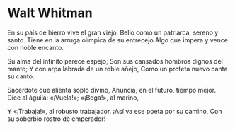 # Walt Whitman

En su país de hierro vive el gran viejo,
Bello como un patriarca, sereno y santo.
Tiene en la arruga olímpica de su entrecejo
Algo que impera y vence con noble encanto.

Su alma del infinito parece espejo;
Son sus cansados hombros dignos del manto;
Y con arpa labrada de un roble añejo,
Como un profeta nuevo canta su canto.

Sacerdote que alienta soplo divino,
Anuncia, en el futuro, tiempo mejor.
Dice al águila: «¡Vuela!»; «¡Boga!», al marino,

Y «¡Trabaja!», al robusto trabajador.
¡Así va ese poeta por su camino,
Con su soberbio rostro de emperador! 